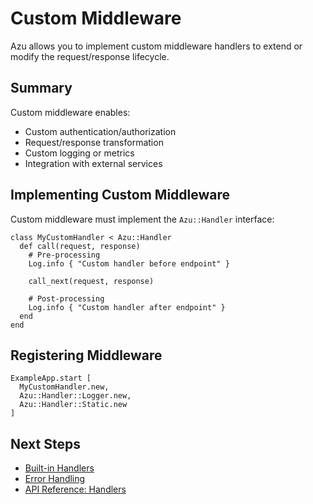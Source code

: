 # Custom Middleware

Azu allows you to implement custom middleware handlers to extend or modify the request/response lifecycle.

## Summary

Custom middleware enables:

- Custom authentication/authorization
- Request/response transformation
- Custom logging or metrics
- Integration with external services

## Implementing Custom Middleware

Custom middleware must implement the `Azu::Handler` interface:

```crystal
class MyCustomHandler < Azu::Handler
  def call(request, response)
    # Pre-processing
    Log.info { "Custom handler before endpoint" }

    call_next(request, response)

    # Post-processing
    Log.info { "Custom handler after endpoint" }
  end
end
```

## Registering Middleware

```crystal
ExampleApp.start [
  MyCustomHandler.new,
  Azu::Handler::Logger.new,
  Azu::Handler::Static.new
]
```

## Next Steps

- [Built-in Handlers](built-in.md)
- [Error Handling](errors.md)
- [API Reference: Handlers](../api-reference/handlers.md)
